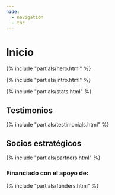 ```yaml
---
hide:
  - navigation
  - toc
---
```


# Inicio

{% include "partials/hero.html" %}

<div class="intro">{% include "partials/intro.html" %}</div>

{% include "partials/stats.html" %}

## Testimonios

{% include "partials/testimonials.html" %}

## Socios estratégicos

{% include "partials/partners.html" %}

### Financiado con el apoyo de:

{% include "partials/funders.html" %}
